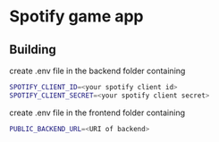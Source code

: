 # Spotify game app

## Building

create .env file in the backend folder containing

```bash
SPOTIFY_CLIENT_ID=<your spotify client id>
SPOTIFY_CLIENT_SECRET=<your spotify client secret>
```

create .env file in the frontend folder containing

```bash
PUBLIC_BACKEND_URL=<URI of backend>
```

